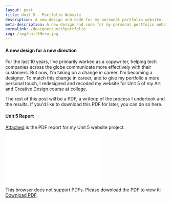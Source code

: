 ```yaml
---
layout: post
title: Unit 5 - Portfolio Website
description: A new design and code for my personal portfolio website.
meta-description: A new design and code for my personal portfolio website.
permalink: /designer/unit5portfolio
img: /img/unit5Hero.jpg
---
```


#### A new design for a new direction

For the last 10 years, I've primarily worked as a copywriter, helping tech companies across the globe communicate more effectively with their customers. But now, I'm taking on a change in career. I'm becoming a designer. To match this change in career, and to give my portfolio a more personal touch, I redesigned and recoded my website for Unit 5 of my Art and Creative Design course at college.

The rest of this post will be a PDF, a writeup of the process I undertook and the results. If you'd like to download this PDF for later, you can do so here.

#### Unit 5 Report

<a href="/img/Unit5Report.pdf">Attached</a> is the PDF report for my Unit 5 website project.

<object data="/img/Unit5Report.pdf" type="application/pdf" width="750px" height="750px">
    <embed src="/img/Unit5Report.pdf" type="application/pdf">
        <p>This browser does not support PDFs. Please download the PDF to view it: <a href="/img/Unit5Report">Download PDF</a>.</p>
    </embed>
</object>
